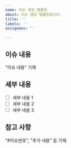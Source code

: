```yaml
---
name: 이슈 생성 템플릿
about: 이슈 생성 템플릿입니다.
title: ''
labels: ''
assignees: ''

---
```


## 이슈 내용
"이슈 내용" 기재

## 세부 내용
- [ ] 세부 내용 1
- [ ] 세부 내용 2
- [ ] 세부 내용 3

## 참고 사항
"#이슈번호", "추가 내용" 등 기재
